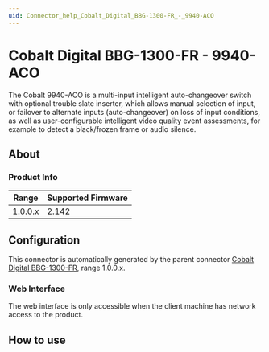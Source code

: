 ```yaml
---
uid: Connector_help_Cobalt_Digital_BBG-1300-FR_-_9940-ACO
---
```


# Cobalt Digital BBG-1300-FR - 9940-ACO

The Cobalt 9940-ACO is a multi-input intelligent auto-changeover switch with optional trouble slate inserter, which allows manual selection of input, or failover to alternate inputs (auto-changeover) on loss of input conditions, as well as user-configurable intelligent video quality event assessments, for example to detect a black/frozen frame or audio silence.

## About

### Product Info

| Range   | Supported Firmware |
|---------|--------------------|
| 1.0.0.x | 2.142              |

## Configuration

This connector is automatically generated by the parent connector [Cobalt Digital BBG-1300-FR](xref:Connector_help_Cobalt_Digital_BBG-1300-FR), range 1.0.0.x.

### Web Interface

The web interface is only accessible when the client machine has network access to the product.

## How to use
